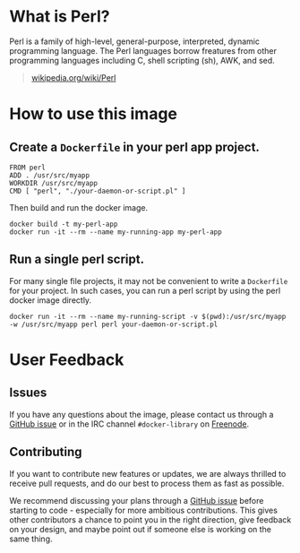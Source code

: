 # What is Perl?
Perl is a family of high-level, general-purpose, interpreted, dynamic programming language. The Perl languages borrow freatures from other programming languages including C, shell scripting (sh), AWK, and sed.

> [wikipedia.org/wiki/Perl](https://en.wikipedia.org/wiki/Perl)

# How to use this image

## Create a `Dockerfile` in your perl app project.

    FROM perl
    ADD . /usr/src/myapp
    WORKDIR /usr/src/myapp
    CMD [ "perl", "./your-daemon-or-script.pl" ]

Then build and run the docker image.

    docker build -t my-perl-app
    docker run -it --rm --name my-running-app my-perl-app

## Run a single perl script.

For many single file projects, it may not be convenient to write a `Dockerfile` for your project. In such cases, you can run a perl script by using the perl docker image directly.

    docker run -it --rm --name my-running-script -v $(pwd):/usr/src/myapp -w /usr/src/myapp perl perl your-daemon-or-script.pl

# User Feedback

## Issues

If you have any questions about the image, please contact us through a [GitHub issue](https://github.com/Perl/docker-perl/issues) or in the IRC channel `#docker-library` on [Freenode](https://freenode.net).

## Contributing

If you want to contribute new features or updates, we are always thrilled to receive pull requests, and do our best to process them as fast as possible.

We recommend discussing your plans through a [GitHub issue](https://github.com/Perl/docker-perl/issues) before starting to code - especially for more ambitious contributions. This gives other contributors a chance to point you in the right direction, give feedback on your design, and maybe point out if someone else is working on the same thing.

